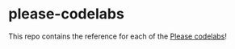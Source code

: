# please-codelabs
This repo contains the reference for each of the [Please codelabs](https://please.build)!
